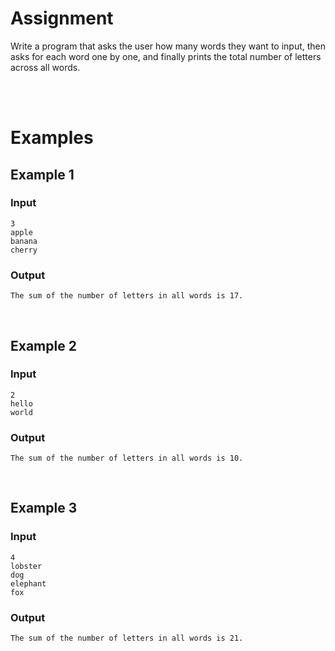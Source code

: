 # <b>Assignment</b>
Write a program that asks the user how many words they want to input, then asks for each word one by one, and finally prints the total number of letters across all words.

<br>
<br>

# <b>Examples</b>

## Example 1
### Input
```console?lang=python
3
apple
banana
cherry
```

### Output
```console?lang=python
The sum of the number of letters in all words is 17.
```

<br>

## Example 2
### Input
```console?lang=python
2
hello
world
```

### Output
```console?lang=python
The sum of the number of letters in all words is 10.
```

<br>

## Example 3
### Input
```console?lang=python
4
lobster
dog
elephant
fox
```

### Output
```console?lang=python
The sum of the number of letters in all words is 21.
```
